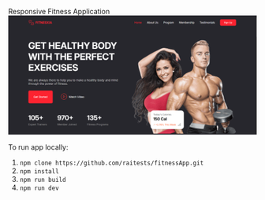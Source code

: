 Responsive Fitness Application
![alt text](image.png)

To run app locally:
1. `npm clone https://github.com/raitests/fitnessApp.git`
2. `npm install`
3. `npm run build`
4. `npm run dev`